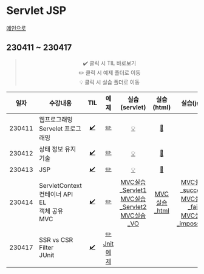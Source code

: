 # Servlet JSP
[메인으로](https://github.com/sylee990205/lsy_dktechin_study)
## 230411 ~ 230417

<div align = "center"> 

> :heavy_check_mark: 클릭 시 TIL 바로보기  
> :pencil2: 클릭 시 예제 폴더로 이동  
> :bulb: 클릭 시 실습 폴더로 이동    

| 일자       | 수강내용       | TIL | 예제 | 실습(servlet) | 실습(html) | 실습(jsp)
| -------- | --------------- | :---: | :---: | :---: | :---: | :---: |
| 230411 | 웹프로그래밍<br>Servelet 프로그래밍 | [:heavy_check_mark:](230411_ServletJSP_day1.md) | [:pencil2:](/eclipse-workspace/edu/src/main/java/core/day1/) | [:bulb:](/eclipse-workspace/edu/src/main/java/exercise/day1/) | [:art:](/eclipse-workspace/edu/src/main/webapp/servletexercise/reservation.html)
| 230412 | 상태 정보 유지 기술 | [:heavy_check_mark:](230412_ServletJSP_day2.md) | [:pencil2:](/eclipse-workspace/edu/src/main/java/core/day2/) | [:bulb:](/eclipse-workspace/edu/src/main/java/exercise/day2/) | [:art:](/eclipse-workspace/edu/src/main/webapp/servletexercise/visitorForm.html)
| 230413 | JSP | [:heavy_check_mark:](230413_ServletJSP_day3.md) | [:pencil2:](/eclipse-workspace/edu/src/main/webapp/jspexam/day3/) | [:bulb:](/eclipse-workspace/edu/src/main/java/exercise/day3/BasketServlet.java) | [:art:](/eclipse-workspace/edu/src/main/webapp/servletexercise/productlog.html)
| 230414 | ServletContext<br>컨테이너 API<br>EL<br>객체 공유<br>MVC | [:heavy_check_mark:](230414_ServletJSP_day4.md) | [:pencil2:](/eclipse-workspace/edu/src/main/webapp/jspexam/day4/) | [MVC실습_Servlet1](/eclipse-workspace/mvc/src/main/java/controller/LottoServlet1.java)<br>[MVC실습_Servlet2](/eclipse-workspace/mvc/src/main/java/controller/LottoServlet2.java)<br>[MVC실습_VO](/eclipse-workspace/mvc/src/main/java/model/domain/TimeVO.java) | [MVC실습_html](/eclipse-workspace/mvc/src/main/webapp/lottoForm.html) | [MVC실습_success](/eclipse-workspace/mvc/src/main/webapp/jspexam/success.jsp)<br>[MVC실습_fail](/eclipse-workspace/mvc/src/main/webapp/jspexam/fail.jsp)<br>[MVC실습_impossible](/eclipse-workspace/mvc/src/main/webapp/jspexam/impossible.jsp)
| 230417 | SSR vs CSR<br>Filter<br>JUnit | [:heavy_check_mark:](230417_ServletJSP_day5.md) | [:pencil2: Jnit 예제](/eclipse-workspace/javaedu/src/day16/exercise/mvclab/test/)

</div>
